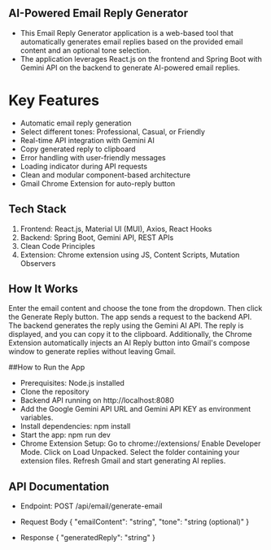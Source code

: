 ## AI-Powered Email Reply Generator
- This Email Reply Generator application is a web-based tool that automatically generates email replies based on the provided email content and an optional tone selection. 
- The application leverages React.js on the frontend and Spring Boot with Gemini API on the backend to generate AI-powered email replies.

# Key Features
- Automatic email reply generation
- Select different tones: Professional, Casual, or Friendly
- Real-time API integration with Gemini AI
- Copy generated reply to clipboard
- Error handling with user-friendly messages
- Loading indicator during API requests
- Clean and modular component-based architecture
- Gmail Chrome Extension for auto-reply button

## Tech Stack
1. Frontend: React.js, Material UI (MUI), Axios, React Hooks
2. Backend: Spring Boot, Gemini API, REST APIs
3. Clean Code Principles
4. Extension: Chrome extension using JS, Content Scripts, Mutation Observers

## How It Works
Enter the email content and choose the tone from the dropdown. Then click the Generate Reply button.
The app sends a request to the backend API. The backend generates the reply using the Gemini AI API.
The reply is displayed, and you can copy it to the clipboard.
Additionally, the Chrome Extension automatically injects an AI Reply button into Gmail's compose window to generate replies without leaving Gmail.

##How to Run the App
- Prerequisites: Node.js installed
- Clone the repository
- Backend API running on http://localhost:8080
- Add the Google Gemini API URL and Gemini API KEY as environment variables.
- Install dependencies: npm install
- Start the app: npm run dev
- Chrome Extension Setup: Go to chrome://extensions/
                          Enable Developer Mode.
                          Click on Load Unpacked.
                          Select the folder containing your extension files.
                          Refresh Gmail and start generating AI replies.

## API Documentation
- Endpoint: POST /api/email/generate-email
- Request Body
  {
    "emailContent": "string",
    "tone": "string (optional)"
  }

- Response
  {
    "generatedReply": "string"
  }

